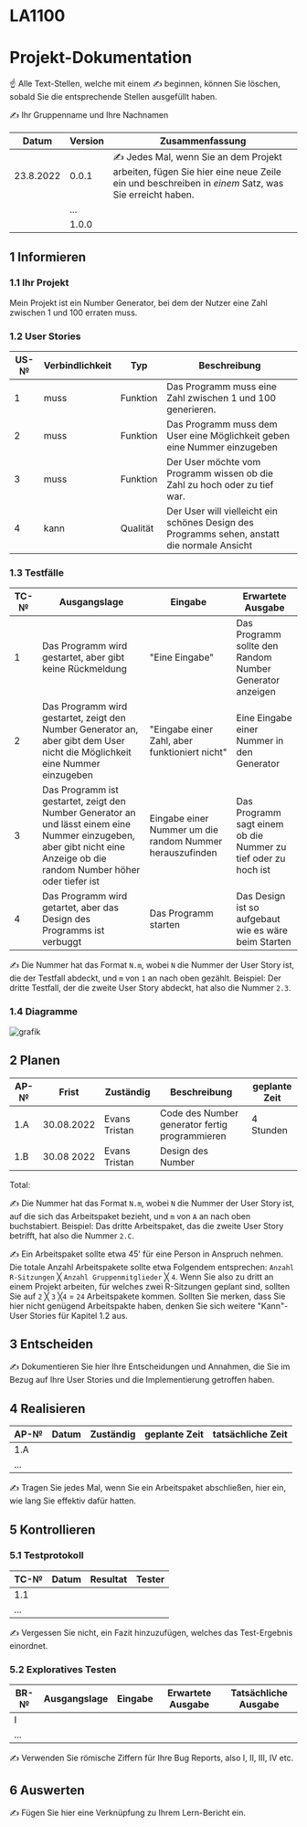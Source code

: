 # LA1100
# Projekt-Dokumentation

☝️ Alle Text-Stellen, welche mit einem ✍️ beginnen, können Sie löschen, sobald Sie die entsprechende Stellen ausgefüllt haben.

✍️ Ihr Gruppenname und Ihre Nachnamen

| Datum | Version | Zusammenfassung                                              |
| ----- | ------- | ------------------------------------------------------------ |
| 23.8.2022 | 0.0.1   | ✍️ Jedes Mal, wenn Sie an dem Projekt arbeiten, fügen Sie hier eine neue Zeile ein und beschreiben in *einem* Satz, was Sie erreicht haben. |
|       | ...     |                                                              |
|       | 1.0.0   |                                                              |

## 1 Informieren

### 1.1 Ihr Projekt

Mein Projekt ist ein Number Generator, bei dem der Nutzer eine Zahl zwischen 1 und 100 erraten muss. 

### 1.2 User Stories

| US-№ | Verbindlichkeit | Typ  | Beschreibung                       |
| ---- | --------------- | ---- | ---------------------------------- |
| 1    | muss            |  Funktion    |  Das Programm muss eine Zahl zwischen 1 und 100 generieren.|
| 2    | muss            |  Funktion    |  Das Programm muss dem User eine Möglichkeit geben eine Nummer einzugeben|
| 3    | muss            |  Funktion    |  Der User möchte vom Programm wissen ob die Zahl zu hoch oder zu tief war.|
| 4    | kann            |  Qualität    |  Der User will vielleicht ein schönes Design des Programms sehen, anstatt die normale Ansicht|


### 1.3 Testfälle

| TC-№ | Ausgangslage | Eingabe | Erwartete Ausgabe |
| ---- | ------------ | ------- | ----------------- |
|  1   | Das Programm wird gestartet, aber gibt keine Rückmeldung|"Eine Eingabe"|Das Programm sollte den Random Number Generator anzeigen|
|  2   | Das Programm wird gestartet, zeigt den Number Generator an, aber gibt dem User nicht die Möglichkeit eine Nummer einzugeben| "Eingabe einer Zahl, aber funktioniert nicht"|Eine Eingabe einer Nummer in den Generator|
|  3   | Das Programm ist gestartet, zeigt den Number Generator an und lässt einem eine Nummer einzugeben, aber gibt nicht eine Anzeige ob die random Number höher oder tiefer ist| Eingabe einer Nummer um die random Nummer herauszufinden| Das Programm sagt einem ob die Nummer zu tief oder zu hoch ist|
|  4   | Das Programm wird getartet, aber das Design des Programms ist verbuggt| Das Programm starten | Das Design ist so aufgebaut wie es wäre beim Starten| 

✍️ Die Nummer hat das Format `N.m`, wobei `N` die Nummer der User Story ist, die der Testfall abdeckt, und `m` von `1` an nach oben gezählt. Beispiel: Der dritte Testfall, der die zweite User Story abdeckt, hat also die Nummer `2.3`.

### 1.4 Diagramme

![grafik](https://user-images.githubusercontent.com/110893008/186104561-695b1c79-6787-401d-87b4-a9b2d80d4771.png)


## 2 Planen

| AP-№ |    Frist  | Zuständig | Beschreibung | geplante Zeit |
| ---- | ----------| --------- | ------------ | ------------- |
| 1.A  | 30.08.2022| Evans Tristan| Code des Number generator fertig programmieren| 4 Stunden |
| 1.B  | 30.08 2022| Evans Tristan| Design des Number         |               |

Total: 

✍️ Die Nummer hat das Format `N.m`, wobei `N` die Nummer der User Story ist, auf die sich das Arbeitspaket bezieht, und `m` von `A` an nach oben buchstabiert. Beispiel: Das dritte Arbeitspaket, das die zweite User Story betrifft, hat also die Nummer `2.C`.

✍️ Ein Arbeitspaket sollte etwa 45' für eine Person in Anspruch nehmen. Die totale Anzahl Arbeitspakete sollte etwa Folgendem entsprechen: `Anzahl R-Sitzungen` ╳ `Anzahl Gruppenmitglieder` ╳ `4`. Wenn Sie also zu dritt an einem Projekt arbeiten, für welches zwei R-Sitzungen geplant sind, sollten Sie auf `2` ╳ `3` ╳`4` = `24` Arbeitspakete kommen. Sollten Sie merken, dass Sie hier nicht genügend Arbeitspakte haben, denken Sie sich weitere "Kann"-User Stories für Kapitel 1.2 aus.

## 3 Entscheiden

✍️ Dokumentieren Sie hier Ihre Entscheidungen und Annahmen, die Sie im Bezug auf Ihre User Stories und die Implementierung getroffen haben.

## 4 Realisieren

| AP-№ | Datum | Zuständig | geplante Zeit | tatsächliche Zeit |
| ---- | ----- | --------- | ------------- | ----------------- |
| 1.A  |       |           |               |                   |
| ...  |       |           |               |                   |

✍️ Tragen Sie jedes Mal, wenn Sie ein Arbeitspaket abschließen, hier ein, wie lang Sie effektiv dafür hatten.

## 5 Kontrollieren

### 5.1 Testprotokoll

| TC-№ | Datum | Resultat | Tester |
| ---- | ----- | -------- | ------ |
| 1.1  |       |          |        |
| ...  |       |          |        |

✍️ Vergessen Sie nicht, ein Fazit hinzuzufügen, welches das Test-Ergebnis einordnet.

### 5.2 Exploratives Testen

| BR-№ | Ausgangslage | Eingabe | Erwartete Ausgabe | Tatsächliche Ausgabe |
| ---- | ------------ | ------- | ----------------- | -------------------- |
| I    |              |         |                   |                      |
| ...  |              |         |                   |                      |

✍️ Verwenden Sie römische Ziffern für Ihre Bug Reports, also I, II, III, IV etc.

## 6 Auswerten

✍️ Fügen Sie hier eine Verknüpfung zu Ihrem Lern-Bericht ein.
